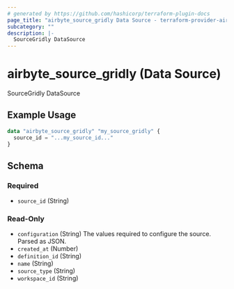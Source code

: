 ```yaml
---
# generated by https://github.com/hashicorp/terraform-plugin-docs
page_title: "airbyte_source_gridly Data Source - terraform-provider-airbyte"
subcategory: ""
description: |-
  SourceGridly DataSource
---
```


# airbyte_source_gridly (Data Source)

SourceGridly DataSource

## Example Usage

```terraform
data "airbyte_source_gridly" "my_source_gridly" {
  source_id = "...my_source_id..."
}
```

<!-- schema generated by tfplugindocs -->
## Schema

### Required

- `source_id` (String)

### Read-Only

- `configuration` (String) The values required to configure the source. Parsed as JSON.
- `created_at` (Number)
- `definition_id` (String)
- `name` (String)
- `source_type` (String)
- `workspace_id` (String)

